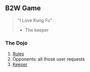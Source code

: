 ## B2W Game

> "I Love Kung Fu"
> - The keeper

### The Dojo

1. [Rules](app/game-planet-service-api/src/site/markdown/specs.md)
2. Opponents: all those user requests
3. [Keeper](app/game-planet-service-api/src/site/markdown/choices-limitations.md)
